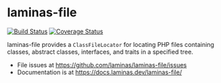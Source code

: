# laminas-file

[![Build Status](https://travis-ci.org/laminas/laminas-file.svg?branch=master)](https://travis-ci.org/laminas/laminas-file)
[![Coverage Status](https://coveralls.io/repos/github/laminas/laminas-file/badge.svg?branch=master)](https://coveralls.io/github/laminas/laminas-file?branch=master)

laminas-file provides a `ClassFileLocator` for locating PHP files containing
classes, abstract classes, interfaces, and traits in a specified tree.

- File issues at https://github.com/laminas/laminas-file/issues
- Documentation is at https://docs.laminas.dev/laminas-file/
